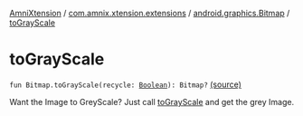 [AmniXtension](../../index.md) / [com.amnix.xtension.extensions](../index.md) / [android.graphics.Bitmap](index.md) / [toGrayScale](./to-gray-scale.md)

# toGrayScale

`fun Bitmap.toGrayScale(recycle: `[`Boolean`](https://kotlinlang.org/api/latest/jvm/stdlib/kotlin/-boolean/index.html)`): Bitmap?` [(source)](https://github.com/AmniX/AmniXTension/tree/master/AmniXtension/src/main/java/com/amnix/xtension/extensions/BitmapExtension.kt#L201)

Want the Image to GreyScale? Just call [toGrayScale](./to-gray-scale.md) and get the grey Image.

